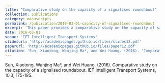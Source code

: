 ```yaml
---
title: "Comparative study on the capacity of a signalised roundabout"
collection: publications
category: manuscripts
permalink: /publication/2016-03-01-capacity-of-signalised-roundabout
excerpt: 'This paper provides a comparative study on the capacity of signalized roundabouts.'
date: 2016-03-01
venue: 'IET Intelligent Transport Systems'
slidesurl: 'http://academicpages.github.io/files/slides12.pdf'
paperurl: 'http://academicpages.github.io/files/paper12.pdf'
citation: 'Sun, Xiaotong, Wanjing Ma*, and Wei Huang. (2016). "Comparative study on the capacity of a signalised roundabout." <i>IET Intelligent Transport Systems</i>, 10.3, 175-185.'
---
```

Sun, Xiaotong, Wanjing Ma*, and Wei Huang. (2016). Comparative study on the capacity of a signalised roundabout. IET Intelligent Transport Systems, 10.3, 175-185.
